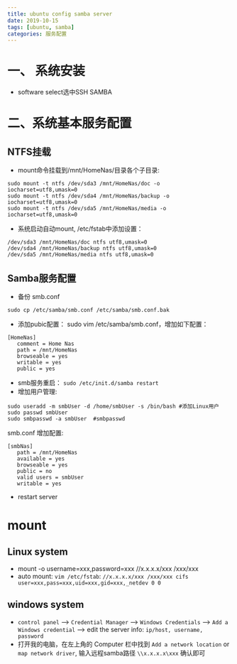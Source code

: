 ```yaml
---
title: ubuntu config samba server
date: 2019-10-15
tags: [ubuntu, samba]
categories: 服务配置
---
```


# 一、 系统安装
- software select选中SSH SAMBA

# 二、系统基本服务配置

## NTFS挂载
- mount命令挂载到/mnt/HomeNas/目录各个子目录:
``` shell
sudo mount -t ntfs /dev/sda3 /mnt/HomeNas/doc -o iocharset=utf8,umask=0
sudo mount -t ntfs /dev/sda4 /mnt/HomeNas/backup -o iocharset=utf8,umask=0
sudo mount -t ntfs /dev/sda5 /mnt/HomeNas/media -o iocharset=utf8,umask=0
```
- 系统启动自动mount,
/etc/fstab中添加设置：
``` shell
/dev/sda3 /mnt/HomeNas/doc ntfs utf8,umask=0
/dev/sda4 /mnt/HomeNas/backup ntfs utf8,umask=0
/dev/sda5 /mnt/HomeNas/media ntfs utf8,umask=0
```

## Samba服务配置
- 备份 smb.conf
``` shell
sudo cp /etc/samba/smb.conf /etc/samba/smb.conf.bak
```
- 添加pubic配置： sudo vim /etc/samba/smb.conf，增加如下配置：
``` shell
[HomeNas]
   comment = Home Nas
   path = /mnt/HomeNas
   browseable = yes
   writable = yes
   public = yes
```
- smb服务重启：
`sudo /etc/init.d/samba restart`
- 增加用户管理:
```shell
sudo useradd -m smbUser -d /home/smbUser -s /bin/bash #添加Linux用户
sudo passwd smbUser
sudo smbpasswd -a smbUser  #smbpasswd
```
smb.conf 增加配置:
```shell
[smbNas]
   path = /mnt/HomeNas
   available = yes
   browseable = yes
   public = no
   valid users = smbUser
   writable = yes
```
- restart server


# mount
## Linux system
- mount -o username=xxx,password=xxx //x.x.x.x/xxx /xxx/xxx
- auto mount: `vim /etc/fstab`: `//x.x.x.x/xxx /xxx/xxx cifs user=xxx,pass=xxx,uid=xxx,gid=xxx,_netdev 0 0`

## windows system
- `control panel` --> `Credential Manager` --> `Windows Credentials` --> `Add a Windows credential` --> edit the server info: `ip/host, username, password`
- 打开我的电脑，在左上角的 Computer 栏中找到 `Add a network location` or `map network driver`, 输入远程samba路径 `\\x.x.x.x\xxx` 确认即可